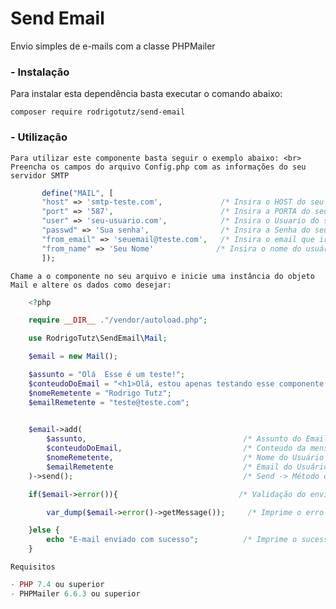 # Send Email
Envio simples de e-mails com a classe PHPMailer
### - Instalação
Para instalar esta dependência basta executar o comando abaixo:

```shell
composer require rodrigotutz/send-email
```
### - Utilização
    Para utilizar este componente basta seguir o exemplo abaixo: <br>
    Preencha os campos do arquivo Config.php com as informações do seu servidor SMTP
```php
       define("MAIL", [
       "host" => 'smtp-teste.com',             /* Insira o HOST do seu servidor SMTP */
       "port" => '587',                        /* Insira a PORTA do seu servidor SMTP */
       "user" => 'seu-usuario.com',            /* Insira o Usuario do seu servidor SMTP */
       "passwd" => 'Sua senha',                /* Insira a Senha do seu servidor SMTP */
       "from_email" => 'seuemail@teste.com',   /* Insira o email que irá receber o email */
       "from_name" => 'Seu Nome'              /* Insira o nome do usuário que irá receber o email */
       ]);
```
    Chame a o componente no seu arquivo e inicie uma instância do objeto Mail e altere os dados como desejar:
```php
    <?php

    require __DIR__ ."/vendor/autoload.php";

    use RodrigoTutz\SendEmail\Mail;

    $email = new Mail();

    $assunto = "Olá  Esse é um teste!";
    $conteudoDoEmail = "<h1>Olá, estou apenas testando esse componente!</h1>";
    $nomeRemetente = "Rodrigo Tutz";
    $emailRemetente = "teste@teste.com";
     

    $email->add(
        $assunto,                                   /* Assunto do Email */
        $conteudoDoEmail,                           /* Conteudo da mensagem */.
        $nomeRemetente,                             /* Nome do Usuário que irá enviar a mensagem */
        $emailRemetente                             /* Email do Usuário que irá enviar a mensagem */
    )->send();                                      /* Send -> Método que envia o email */

    if($email->error()){                           /* Validação do envio do e-mail */

        var_dump($email->error()->getMessage());     /* Imprime o erro na tela */

    }else {
        echo "E-mail enviado com sucesso";          /* Imprime o sucesso na tela */
    }
```
    Requisitos
```php
- PHP 7.4 ou superior
- PHPMailer 6.6.3 ou superior
```